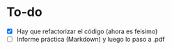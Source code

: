 # To-do
- [x] Hay que refactorizar el código (ahora es feisimo)
- [ ] Informe práctica (Markdown) y luego lo paso a .pdf
